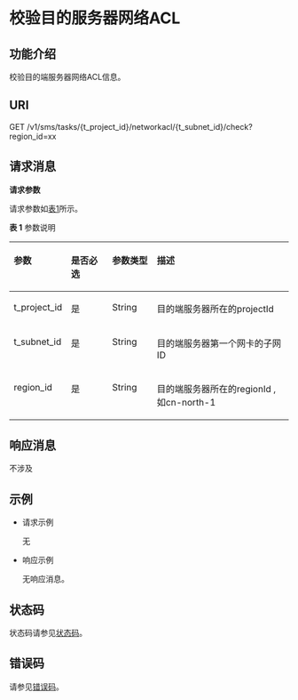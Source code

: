 # 校验目的服务器网络ACL<a name="sms_api_0030"></a>

## 功能介绍<a name="section38822055785"></a>

校验目的端服务器网络ACL信息。

## URI<a name="section1888316551281"></a>

GET /v1/sms/tasks/\{t\_project\_id\}/networkacl/\{t\_subnet\_id\}/check?region\_id=xx

## 请求消息<a name="section10884155889"></a>

**请求参数**

请求参数如[表1](#table138871552086)所示。

**表 1**  参数说明

<a name="table138871552086"></a>
<table><thead align="left"><tr id="row09935554811"><th class="cellrowborder" valign="top" width="17.348265173482652%" id="mcps1.2.5.1.1"><p id="p199931155683"><a name="p199931155683"></a><a name="p199931155683"></a>参数</p>
</th>
<th class="cellrowborder" valign="top" width="15.308469153084694%" id="mcps1.2.5.1.2"><p id="p9993175511820"><a name="p9993175511820"></a><a name="p9993175511820"></a>是否必选</p>
</th>
<th class="cellrowborder" valign="top" width="16.328367163283673%" id="mcps1.2.5.1.3"><p id="p999475510812"><a name="p999475510812"></a><a name="p999475510812"></a>参数类型</p>
</th>
<th class="cellrowborder" valign="top" width="51.01489851014899%" id="mcps1.2.5.1.4"><p id="p169946551783"><a name="p169946551783"></a><a name="p169946551783"></a>描述</p>
</th>
</tr>
</thead>
<tbody><tr id="row1199415511815"><td class="cellrowborder" valign="top" width="17.348265173482652%" headers="mcps1.2.5.1.1 "><p id="p199415555811"><a name="p199415555811"></a><a name="p199415555811"></a>t_project_id</p>
</td>
<td class="cellrowborder" valign="top" width="15.308469153084694%" headers="mcps1.2.5.1.2 "><p id="p999418551785"><a name="p999418551785"></a><a name="p999418551785"></a>是</p>
</td>
<td class="cellrowborder" valign="top" width="16.328367163283673%" headers="mcps1.2.5.1.3 "><p id="p15994255682"><a name="p15994255682"></a><a name="p15994255682"></a>String</p>
</td>
<td class="cellrowborder" valign="top" width="51.01489851014899%" headers="mcps1.2.5.1.4 "><p id="p17994155519812"><a name="p17994155519812"></a><a name="p17994155519812"></a>目的端服务器所在的projectId</p>
</td>
</tr>
<tr id="row119948554815"><td class="cellrowborder" valign="top" width="17.348265173482652%" headers="mcps1.2.5.1.1 "><p id="p1799411552817"><a name="p1799411552817"></a><a name="p1799411552817"></a>t_subnet_id</p>
</td>
<td class="cellrowborder" valign="top" width="15.308469153084694%" headers="mcps1.2.5.1.2 "><p id="p599414551782"><a name="p599414551782"></a><a name="p599414551782"></a>是</p>
</td>
<td class="cellrowborder" valign="top" width="16.328367163283673%" headers="mcps1.2.5.1.3 "><p id="p699413551083"><a name="p699413551083"></a><a name="p699413551083"></a>String</p>
</td>
<td class="cellrowborder" valign="top" width="51.01489851014899%" headers="mcps1.2.5.1.4 "><p id="p09946556819"><a name="p09946556819"></a><a name="p09946556819"></a>目的端服务器第一个网卡的子网ID</p>
</td>
</tr>
<tr id="row1994105518813"><td class="cellrowborder" valign="top" width="17.348265173482652%" headers="mcps1.2.5.1.1 "><p id="p19994175515818"><a name="p19994175515818"></a><a name="p19994175515818"></a>region_id</p>
</td>
<td class="cellrowborder" valign="top" width="15.308469153084694%" headers="mcps1.2.5.1.2 "><p id="p1299435517817"><a name="p1299435517817"></a><a name="p1299435517817"></a>是</p>
</td>
<td class="cellrowborder" valign="top" width="16.328367163283673%" headers="mcps1.2.5.1.3 "><p id="p89941255989"><a name="p89941255989"></a><a name="p89941255989"></a>String</p>
</td>
<td class="cellrowborder" valign="top" width="51.01489851014899%" headers="mcps1.2.5.1.4 "><p id="p099415550813"><a name="p099415550813"></a><a name="p099415550813"></a>目的端服务器所在的regionId ,如cn-north-1</p>
</td>
</tr>
</tbody>
</table>

## 响应消息<a name="section5912195511816"></a>

不涉及

## 示例<a name="section09132551480"></a>

-   请求示例

    无

-   响应示例

    无响应消息。


## 状态码<a name="section1973012935418"></a>

状态码请参见[状态码](状态码.md)。

## 错误码<a name="section1897875543520"></a>

请参见[错误码](错误码.md)。

